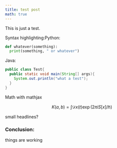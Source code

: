 ```yaml
---
title: test post
math: true
---
```

This is just a test. 

Syntax highlighting:Python:

```python
def whatever(something):
  print(something, " or whatever")
```
Java:
```java
public class Test{
  public static void main(String[] args){
    System.out.println("what a test");
  }
}
```
Math with mathjax

$$
K(a,b) = \int \mathcal{D}x(t) \exp(2\pi i S[x]/\hbar)
$$

small headlines?

### Conclusion:

things are working
